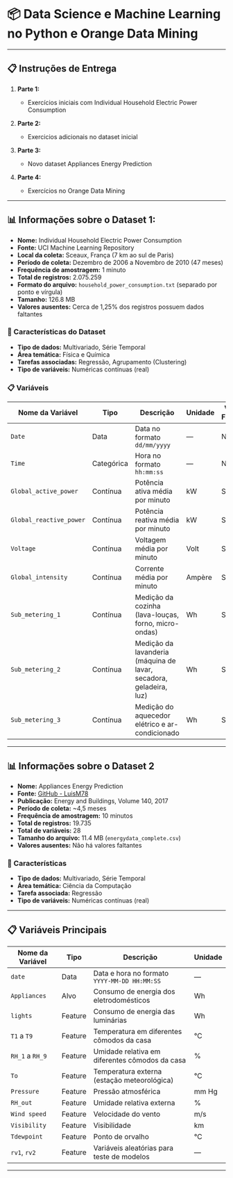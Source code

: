 # 📦 Data Science e Machine Learning no Python e Orange Data Mining

---

## 📋 Instruções de Entrega

1. **Parte 1:**  
   - Exercícios iniciais com Individual Household Electric Power Consumption
     

2. **Parte 2:**  
   - Exercicios adicionais no dataset inicial

3. **Parte 3:**  
   - Novo dataset Appliances Energy Prediction

4. **Parte 4:**  
   - Exercícios no Orange Data Mining  

---

## 📊 Informações sobre o Dataset 1:

- **Nome:** Individual Household Electric Power Consumption  
- **Fonte:** UCI Machine Learning Repository  
- **Local da coleta:** Sceaux, França (7 km ao sul de Paris)  
- **Período de coleta:** Dezembro de 2006 a Novembro de 2010 (47 meses)  
- **Frequência de amostragem:** 1 minuto  
- **Total de registros:** 2.075.259  
- **Formato do arquivo:** `household_power_consumption.txt` (separado por ponto e vírgula)  
- **Tamanho:** 126.8 MB  
- **Valores ausentes:** Cerca de 1,25% dos registros possuem dados faltantes

### 📌 Características do Dataset

- **Tipo de dados:** Multivariado, Série Temporal  
- **Área temática:** Física e Química  
- **Tarefas associadas:** Regressão, Agrupamento (Clustering)  
- **Tipo de variáveis:** Numéricas contínuas (real)

### 📋 Variáveis

| Nome da Variável        | Tipo        | Descrição                                                                 | Unidade        | Valores Faltantes |
|-------------------------|-------------|---------------------------------------------------------------------------|----------------|-------------------|
| `Date`                  | Data         | Data no formato `dd/mm/yyyy`                                              | —              | Não               |
| `Time`                  | Categórica   | Hora no formato `hh:mm:ss`                                                | —              | Não               |
| `Global_active_power`   | Contínua     | Potência ativa média por minuto                                           | kW             | Sim               |
| `Global_reactive_power` | Contínua     | Potência reativa média por minuto                                         | kW             | Sim               |
| `Voltage`               | Contínua     | Voltagem média por minuto                                                 | Volt           | Sim               |
| `Global_intensity`      | Contínua     | Corrente média por minuto                                                 | Ampère         | Sim               |
| `Sub_metering_1`        | Contínua     | Medição da cozinha (lava-louças, forno, micro-ondas)                      | Wh             | Sim               |
| `Sub_metering_2`        | Contínua     | Medição da lavanderia (máquina de lavar, secadora, geladeira, luz)       | Wh             | Sim               |
| `Sub_metering_3`        | Contínua     | Medição do aquecedor elétrico e ar-condicionado                           | Wh             | Sim               |

---


## 📊 Informações sobre o Dataset 2 

- **Nome:** Appliances Energy Prediction  
- **Fonte:** [GitHub - LuisM78](https://github.com/LuisM78/Appliances-energy-prediction-data)  
- **Publicação:** Energy and Buildings, Volume 140, 2017  
- **Período de coleta:** ~4,5 meses  
- **Frequência de amostragem:** 10 minutos  
- **Total de registros:** 19.735  
- **Total de variáveis:** 28  
- **Tamanho do arquivo:** 11.4 MB (`energydata_complete.csv`)  
- **Valores ausentes:** Não há valores faltantes

### 📌 Características

- **Tipo de dados:** Multivariado, Série Temporal  
- **Área temática:** Ciência da Computação  
- **Tarefa associada:** Regressão  
- **Tipo de variáveis:** Numéricas contínuas (real)

---

## 📋 Variáveis Principais

| Nome da Variável | Tipo       | Descrição                                               | Unidade |
|------------------|------------|----------------------------------------------------------|---------|
| `date`           | Data       | Data e hora no formato `YYYY-MM-DD HH:MM:SS`             | —       |
| `Appliances`     | Alvo       | Consumo de energia dos eletrodomésticos                 | Wh      |
| `lights`         | Feature    | Consumo de energia das luminárias                      | Wh      |
| `T1` a `T9`      | Feature    | Temperatura em diferentes cômodos da casa              | °C      |
| `RH_1` a `RH_9`  | Feature    | Umidade relativa em diferentes cômodos da casa         | %       |
| `To`             | Feature    | Temperatura externa (estação meteorológica)            | °C      |
| `Pressure`       | Feature    | Pressão atmosférica                                     | mm Hg   |
| `RH_out`         | Feature    | Umidade relativa externa                                | %       |
| `Wind speed`     | Feature    | Velocidade do vento                                     | m/s     |
| `Visibility`     | Feature    | Visibilidade                                             | km      |
| `Tdewpoint`      | Feature    | Ponto de orvalho                                         | °C      |
| `rv1`, `rv2`     | Feature    | Variáveis aleatórias para teste de modelos              | —       |

---




